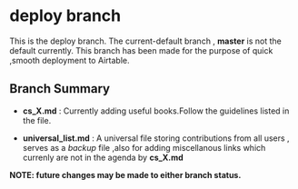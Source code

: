 # deploy branch

This is the deploy branch. The current-default branch , **master** is not the default currently.
This branch has been made for the purpose of quick ,smooth deployment to Airtable.


## Branch Summary

- **cs_X.md** : Currently adding useful books.Follow the guidelines listed in the file.


- **universal_list.md** : A universal file storing contributions from all users , serves as a *backup* file ,also for adding miscellanous links which currenly are not in the agenda by **cs_X.md**


**NOTE: future changes may be made to either branch status.**
